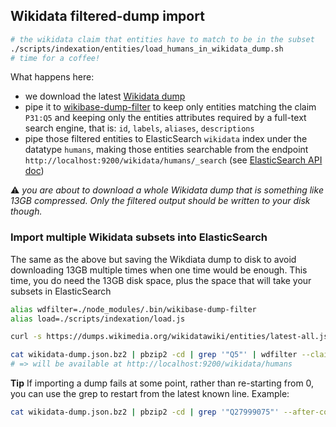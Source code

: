 ## Wikidata filtered-dump import

```sh
# the wikidata claim that entities have to match to be in the subset
./scripts/indexation/entities/load_humans_in_wikidata_dump.sh
# time for a coffee!
```
What happens here:
* we download the latest [Wikidata dump](https://www.wikidata.org/wiki/Wikidata:Database_download#JSON_dumps_.28recommended.29)
* pipe it to [wikibase-dump-filter](https://github.com/maxlath/wikibase-dump-filter) to keep only entities matching the claim `P31:Q5` and keeping only the entities attributes required by a full-text search engine, that is: `id`, `labels`, `aliases`, `descriptions`
* pipe those filtered entities to ElasticSearch `wikidata` index under the datatype `humans`, making those entities searchable from the endpoint `http://localhost:9200/wikidata/humans/_search` (see [ElasticSearch API doc](https://www.elastic.co/guide/en/elasticsearch/reference/current/search-search.html))

:warning: *you are about to download a whole Wikidata dump that is something like 13GB compressed. Only the filtered output should be written to your disk though.*

### Import multiple Wikidata subsets into ElasticSearch

The same as the above but saving the Wikdiata dump to disk to avoid downloading 13GB multiple times when one time would be enough. This time, you do need the 13GB disk space, plus the space that will take your subsets in ElasticSearch
```sh
alias wdfilter=./node_modules/.bin/wikibase-dump-filter
alias load=./scripts/indexation/load.js

curl -s https://dumps.wikimedia.org/wikidatawiki/entities/latest-all.json.bz2 > wikidata-dump.json.bz2

cat wikidata-dump.json.bz2 | pbzip2 -cd | grep '"Q5"' | wdfilter --claim P31:Q5 --omit type,sitelinks | load wikidata
# => will be available at http://localhost:9200/wikidata/humans
```

**Tip**
If importing a dump fails at some point, rather than re-starting from 0, you can use the grep to restart from the latest known line.
Example:
```sh
cat wikidata-dump.json.bz2 | pbzip2 -cd | grep '"Q27999075"' --after-context 1000000000000 --color=never | grep '"Q5"' | ./node_modules/.bin/wikibase-dump-filter --claim P31:Q5 --omit type,sitelinks | ./scripts/indexation/load.js wikidata
```
